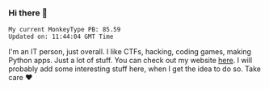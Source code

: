 ### Hi there 👋
<!-- PB START -->
```
My current MonkeyType PB: 85.59
Updated on: 11:44:04 GMT Time
```
<!-- PB END -->
I'm an IT person, just overall. I like CTFs, hacking, coding games, making Python apps. Just a lot of stuff.
You can check out my website [here](https://skill3472.github.io/).
I will probably add some interesting stuff here, when I get the idea to do so. Take care ❤️
